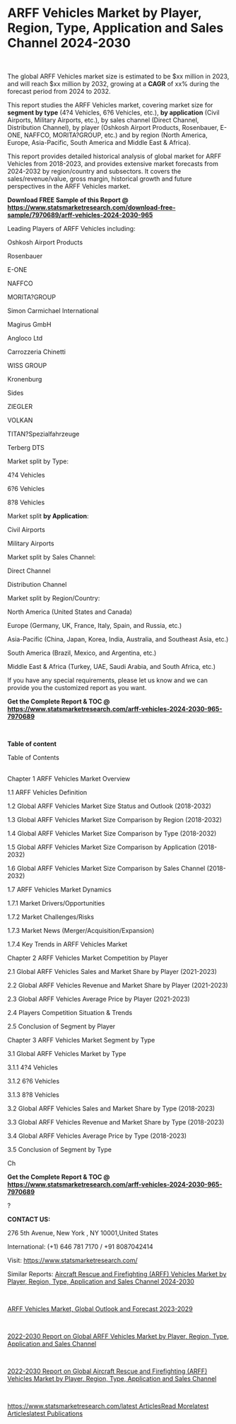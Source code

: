 <h1>ARFF Vehicles Market by Player, Region, Type, Application and Sales Channel 2024-2030</h1><br/><p>The global ARFF Vehicles market size is estimated to be $xx million in 2023, and will reach $xx million by 2032, growing at a <strong>CAGR</strong> of xx% during the forecast period from 2024 to 2032.</p>
 
 
 
 <p>This report studies the ARFF Vehicles market, covering market size for <strong>segment by type</strong> (4?4 Vehicles, 6?6 Vehicles, etc.), <strong>by application</strong> (Civil Airports, Military Airports, etc.), by sales channel (Direct Channel, Distribution Channel), by player (Oshkosh Airport Products, Rosenbauer, E-ONE, NAFFCO, MORITA?GROUP, etc.) and by region (North America, Europe, Asia-Pacific, South America and Middle East & Africa).</p>
 
 
 
 <p>This report provides detailed historical analysis of global market for ARFF Vehicles from 2018-2023, and provides extensive market forecasts from 2024-2032 by region/country and subsectors. It covers the sales/revenue/value, gross margin, historical growth and future perspectives in the ARFF Vehicles market.</p>
 
 
 
 <p><strong>Download FREE Sample of this Report @ <a href="https://www.statsmarketresearch.com/download-free-sample/7970689/arff-vehicles-2024-2030-965">https://www.statsmarketresearch.com/download-free-sample/7970689/arff-vehicles-2024-2030-965</a></strong></p>
 
 
 
 <p>Leading Players of ARFF Vehicles including:</p>
 
 
 
 <p>Oshkosh Airport Products</p>
 
 
 
 <p>Rosenbauer</p>
 
 
 
 <p>E-ONE</p>
 
 
 
 <p>NAFFCO</p>
 
 
 
 <p>MORITA?GROUP</p>
 
 
 
 <p>Simon Carmichael International</p>
 
 
 
 <p>Magirus GmbH</p>
 
 
 
 <p>Angloco Ltd</p>
 
 
 
 <p>Carrozzeria Chinetti</p>
 
 
 
 <p>WISS GROUP</p>
 
 
 
 <p>Kronenburg</p>
 
 
 
 <p>Sides</p>
 
 
 
 <p>ZIEGLER</p>
 
 
 
 <p>VOLKAN</p>
 
 
 
 <p>TITAN?Spezialfahrzeuge</p>
 
 
 
 <p>Terberg DTS</p>
 
 
 
 <p>Market split by Type:</p>
 
 
 
 <p>4?4 Vehicles</p>
 
 
 
 <p>6?6 Vehicles</p>
 
 
 
 <p>8?8 Vehicles</p>
 
 
 
 <p>Market split <strong>by Application</strong>:</p>
 
 
 
 <p>Civil Airports</p>
 
 
 
 <p>Military Airports</p>
 
 
 
 <p>Market split by Sales Channel:</p>
 
 
 
 <p>Direct Channel</p>
 
 
 
 <p>Distribution Channel</p>
 
 
 
 <p>Market split by Region/Country:</p>
 
 
 
 <p>North America (United States and Canada)</p>
 
 
 
 <p>Europe (Germany, UK, France, Italy, Spain, and Russia, etc.)</p>
 
 
 
 <p>Asia-Pacific (China, Japan, Korea, India, Australia, and Southeast Asia, etc.)</p>
 
 
 
 <p>South America (Brazil, Mexico, and Argentina, etc.)</p>
 
 
 
 <p>Middle East & Africa (Turkey, UAE, Saudi Arabia, and South Africa, etc.)</p>
 
 
 
 <p>If you have any special requirements, please let us know and we can provide you the customized report as you want.</p>
 
 
 
 <div><b>Get the Complete Report & TOC @ <a href="https://www.statsmarketresearch.com/arff-vehicles-2024-2030-965-7970689">https://www.statsmarketresearch.com/arff-vehicles-2024-2030-965-7970689</a></b></div>
 
 
 
 <p><br />
 
 <b>Table of content</b></p>
 
 
 
 <p>Table of Contents<br />
 
 <br />
 
 Chapter 1 ARFF Vehicles Market Overview<br />
 
 1.1 ARFF Vehicles Definition<br />
 
 1.2 Global ARFF Vehicles Market Size Status and Outlook (2018-2032)<br />
 
 1.3 Global ARFF Vehicles Market Size Comparison by Region (2018-2032)<br />
 
 1.4 Global ARFF Vehicles Market Size Comparison by Type (2018-2032)<br />
 
 1.5 Global ARFF Vehicles Market Size Comparison by Application (2018-2032)<br />
 
 1.6 Global ARFF Vehicles Market Size Comparison by Sales Channel (2018-2032)<br />
 
 1.7 ARFF Vehicles Market Dynamics<br />
 
 1.7.1 Market Drivers/Opportunities<br />
 
 1.7.2 Market Challenges/Risks<br />
 
 1.7.3 Market News (Merger/Acquisition/Expansion)<br />
 
 1.7.4 Key Trends in ARFF Vehicles Market<br />
 
 Chapter 2 ARFF Vehicles Market Competition by Player<br />
 
 2.1 Global ARFF Vehicles Sales and Market Share by Player (2021-2023)<br />
 
 2.2 Global ARFF Vehicles Revenue and Market Share by Player (2021-2023)<br />
 
 2.3 Global ARFF Vehicles Average Price by Player (2021-2023)<br />
 
 2.4 Players Competition Situation & Trends<br />
 
 2.5 Conclusion of Segment by Player<br />
 
 Chapter 3 ARFF Vehicles Market Segment by Type<br />
 
 3.1 Global ARFF Vehicles Market by Type<br />
 
 3.1.1 4?4 Vehicles<br />
 
 3.1.2 6?6 Vehicles<br />
 
 3.1.3 8?8 Vehicles<br />
 
 3.2 Global ARFF Vehicles Sales and Market Share by Type (2018-2023)<br />
 
 3.3 Global ARFF Vehicles Revenue and Market Share by Type (2018-2023)<br />
 
 3.4 Global ARFF Vehicles Average Price by Type (2018-2023)<br />
 
 3.5 Conclusion of Segment by Type<br />
 
 Ch</p>
 
 
 
 <div><b>Get the Complete Report & TOC @ <a href="https://www.statsmarketresearch.com/arff-vehicles-2024-2030-965-7970689">https://www.statsmarketresearch.com/arff-vehicles-2024-2030-965-7970689</a></b></div>
 
 
 
 <p>? </p>
 
 
 
 <p><b>CONTACT US:</b><br />
 
 276 5th Avenue, New York , NY 10001,United States<br />
 
 International: (+1) 646 781 7170 / +91 8087042414<br />
 
 Visit: <a href="https://www.statsmarketresearch.com/">https://www.statsmarketresearch.com/</a><br />
 
 Similar Reports: <a href="https://www.statsmarketresearch.com/arff-vehicles-2024-2030-965-7970689">Aircraft Rescue and Firefighting (ARFF) Vehicles Market by Player, Region, Type, Application and Sales Channel 2024-2030</a><br />
 
 <br />
 
 <a href="https://www.statsmarketresearch.com/arff-vehicles-2024-2030-965-7970689">ARFF Vehicles Market, Global Outlook and Forecast 2023-2029</a><br />
 
 <br />
 
 <a href="https://www.statsmarketresearch.com/arff-vehicles-2024-2030-965-7970689">2022-2030 Report on Global ARFF Vehicles Market by Player, Region, Type, Application and Sales Channel</a><br />
 
 <br />
 
 <a href="https://www.statsmarketresearch.com/arff-vehicles-2024-2030-965-7970689">2022-2030 Report on Global Aircraft Rescue and Firefighting (ARFF) Vehicles Market by Player, Region, Type, Application and Sales Channel</a><br />
 
 <br />
 
 <a href="https://gyeongbokgung.com">https://www.statsmarketresearch.com/</a><a href="https://hallyeomaritime.com">latest Articles</a><a href="https://jingwansa.com">Read More</a><a href="https://nguoiviet.jp/">latest Articles</a><a href="https://www.intelmarketresearch.com/">latest Publications</a></p>